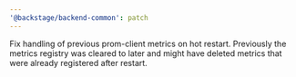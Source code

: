 ```yaml
---
'@backstage/backend-common': patch
---
```


Fix handling of previous prom-client metrics on hot restart. Previously the
metrics registry was cleared to later and might have deleted metrics that
were already registered after restart.
